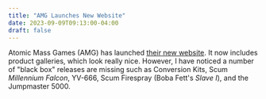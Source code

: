 ```yaml
---
title: "AMG Launches New Website"
date: 2023-09-09T09:13:00-04:00
draft: false
---
```


Atomic Mass Games (AMG) has launched [their new website](https://www.atomicmassgames.com/x-wing-gallery/). It now includes product galleries, which look really nice. However, I have noticed a number of "black box" releases are missing such as Conversion Kits, Scum *Millennium Falcon*, YV-666, Scum Firespray (Boba Fett's *Slave I*), and the Jumpmaster 5000.